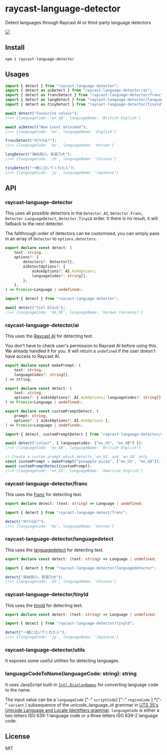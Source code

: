 # raycast-language-detector

Detect languages through Raycast AI or third-party language detectors

[![](https://shields.io/badge/Raycast-Pro_Enhanced-eee?labelColor=FF6363&logo=raycast&logoColor=fff&style=flat-square)](https://github.com/LitoMore/raycast-pro-enhanced-extensions)

## Install

```shell
npm i raycast-language-detector
```

## Usages

```typescript
import { detect } from "raycast-language-detector";
import { detect as aiDetect } from "raycast-language-detector/ai";
import { detect as francDetect } from "raycast-language-detector/franc";
import { detect as langDetect } from "raycast-language-detector/languagedetect";
import { detect as tinyDetect } from "raycast-language-detector/tinyld";

await detect("Favourite colour");
//=> {languageCode: 'en_GB', languageName: 'British English'}

await aiDetect("New Level Unlocked");
//=> {languageCode: 'en', languageName: 'English'}

francDetect("여기서요?");
//=> {languageCode: 'ko', languageName: 'Korean'}

langDetect("海纳百川，有容乃大");
//=> {languageCode: 'zh', languageName: 'Chinese'}

tinyDetect("一緒に泣いてくれた人");
//=> {languageCode: 'jp', languageName: 'Japanese'}
```

## API

### raycast-language-detector

This uses all possible detectors in the `Detector.AI`, `Detector.Franc`, `Detector.LanguageDetect`, `Detector.TinyLD` order. It there is no result, it will fallback to the next detector.

The fallthrough order of detectors can be customized, you can simply pass in an array of `Detector` to `options.detectors`.

```typescript
export declare const detect: (
	text: string,
	options?: {
		detectors?: Detector[];
		aiDetectOptions?: {
			aiAskOptions?: AI.AskOptions;
			languageCodes?: string[];
		};
	},
) => Promise<Language | undefined>;
```

```typescript
import { detect } from "raycast-language-detector";

await detect("Viel Glück");
//=> {languageCode: 'de_DE', languageName: 'German (Germany)'}
```

### raycast-language-detector/ai

This uses the [Raycast AI](https://developers.raycast.com/api-reference/ai) for detecting text.

You don't have to check user's permission to Raycast AI before using this. We already handled it for you. It will return a `undefined` if the user doesn't have access to Raycast AI.

```typescript
export declare const makePrompt: (
	text: string,
	languageCodes?: string[],
) => string;

export declare const detect: (
	text: string,
	options?: { aiAskOptions?: AI.AskOptions; languageCodes?: string[] },
) => Promise<Language | undefined>;

export declare const customPromptDetect: (
	prompt: string,
	options?: { aiAskOptions?: AI.AskOptions },
) => Promise<Language | undefined>;
```

```typescript
import { detect, customPromptDetect } from "raycast-language-detector/ai";

await detect("colour", { languageCodes: ["en_US", "en_GB"] });
//=> {languageCode: 'en_GB', languageName: 'British English'}

// Create a custom prompt which detects `en_US` and `en_GB` only
const customPrompt = makePrompt("pieapple pizza", ["en_US", "en_GB"]);
await customPromptDetect(customPrompt);
//=> {languageCode: 'en_US', languageName: 'American English'}
```

### raycast-language-detector/franc

This uses the [franc](https://npmjs.com/franc) for detecting text.

```typescript
export declare detect: (text: string) => Language | undefined;
```

```typescript
import { detect } from "raycast-language-detect/franc";

detect("여기서요?");
//=> {languageCode: 'ko', languageName: 'Korean'}
```

### raycast-language-detector/languagedetect

This uses the [languagedetect](https://npmjs.com/langugagedetect) for detecting text.

```typescript
export declare const detect: (text: string) => Language | undefined;
```

```typescript
import { detect } from "raycast-language-detector/languagedetector";

detect("海纳百川，有容乃大");
//=> {languageCode: 'zh', languageName: 'Chinese'}
```

### raycast-language-detector/tinyld

This uses the [tinyld](https://npmjs.com/tinyld) for detecting text.

```typescript
export declare const detect: (text: string) => Language | undefined;
```

```typescript
import { detect } from "raycast-language-detector/tinyld";

detect("一緒に泣いてくれた人");
//=> {languageCode: 'jp', languageName: 'Japanese'}
```

### raycast-language-detector/utils

It exposes some useful utilities for detecting languages.

### languageCodeToName(languageCode: string): string

It uses JavaScript built-in [`Intl.DisplayNames`](https://developer.mozilla.org/en-US/docs/Web/JavaScript/Reference/Global_Objects/Intl/DisplayNames#language_display_names) for converting language code to the name.

The input value can be a `languageCode` ["-" `scriptCode`] ["-" `regionCode` ] \*("-" `variant` ) subsequence of the unicode_language_id grammar in [UTS 35's Unicode Language and Locale Identifiers grammar](https://unicode.org/reports/tr35/#Unicode_language_identifier). `languageCode` is either a two letters ISO 639-1 language code or a three letters ISO 639-2 language code.

## License

MIT
